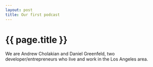 ```yaml
---
layout: post
title: Our first podcast
---
```


{{ page.title }}
================

We are Andrew Cholakian and Daniel Greenfeld, two developer/entrepreneurs who live and work in the Los Angeles area. 

